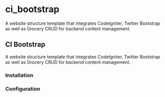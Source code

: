 ci_bootstrap
============

A website structure template that integrates CodeIgniter, Twitter Bootstrap as well as Grocery CRUD for backend content management.


## CI Bootstrap

A website structure template that integrates CodeIgniter, Twitter Bootstrap as well as Grocery CRUD for backend content management.

### Installation

### Configuration



